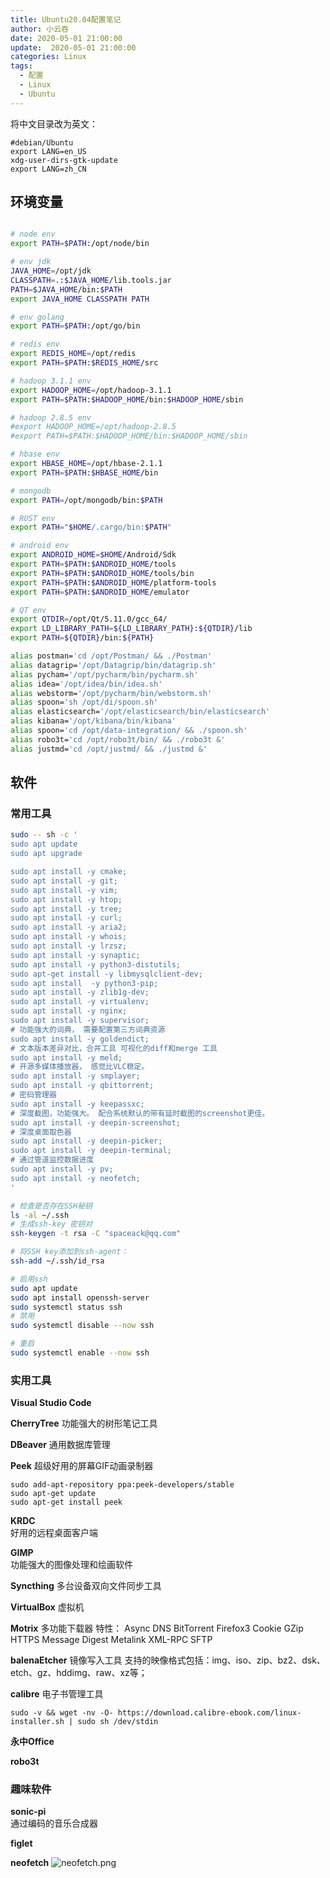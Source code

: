```yaml
---
title: Ubuntu20.04配置笔记
author: 小云吞
date: 2020-05-01 21:00:00
update:  2020-05-01 21:00:00
categories: Linux
tags: 
  - 配置
  - Linux
  - Ubuntu
---
```


将中文目录改为英文：

    #debian/Ubuntu
    export LANG=en_US
    xdg-user-dirs-gtk-update
    export LANG=zh_CN

## 环境变量

```bash

# node env
export PATH=$PATH:/opt/node/bin

# env jdk
JAVA_HOME=/opt/jdk
CLASSPATH=.:$JAVA_HOME/lib.tools.jar
PATH=$JAVA_HOME/bin:$PATH
export JAVA_HOME CLASSPATH PATH

# env golang
export PATH=$PATH:/opt/go/bin

# redis env
export REDIS_HOME=/opt/redis
export PATH=$PATH:$REDIS_HOME/src

# hadoop 3.1.1 env
export HADOOP_HOME=/opt/hadoop-3.1.1
export PATH=$PATH:$HADOOP_HOME/bin:$HADOOP_HOME/sbin

# hadoop 2.8.5 env
#export HADOOP_HOME=/opt/hadoop-2.8.5
#export PATH=$PATH:$HADOOP_HOME/bin:$HADOOP_HOME/sbin

# hbase env
export HBASE_HOME=/opt/hbase-2.1.1
export PATH=$PATH:$HBASE_HOME/bin

# mongodb
export PATH=/opt/mongodb/bin:$PATH

# RUST env
export PATH="$HOME/.cargo/bin:$PATH"

# android env
export ANDROID_HOME=$HOME/Android/Sdk
export PATH=$PATH:$ANDROID_HOME/tools
export PATH=$PATH:$ANDROID_HOME/tools/bin
export PATH=$PATH:$ANDROID_HOME/platform-tools
export PATH=$PATH:$ANDROID_HOME/emulator

# QT env
export QTDIR=/opt/Qt/5.11.0/gcc_64/
export LD_LIBRARY_PATH=${LD_LIBRARY_PATH}:${QTDIR}/lib
export PATH=${QTDIR}/bin:${PATH}

alias postman='cd /opt/Postman/ && ./Postman'
alias datagrip='/opt/Datagrip/bin/datagrip.sh'
alias pycham='/opt/pycharm/bin/pycharm.sh'
alias idea='/opt/idea/bin/idea.sh'
alias webstorm='/opt/pycharm/bin/webstorm.sh'
alias spoon='sh /opt/di/spoon.sh'
alias elasticsearch='/opt/elasticsearch/bin/elasticsearch'
alias kibana='/opt/kibana/bin/kibana'
alias spoon='cd /opt/data-integration/ && ./spoon.sh'
alias robo3t='cd /opt/robo3t/bin/ && ./robo3t &'
alias justmd='cd /opt/justmd/ && ./justmd &'

```

## 软件

### 常用工具

```bash
sudo -- sh -c '
sudo apt update
sudo apt upgrade

sudo apt install -y cmake;
sudo apt install -y git;
sudo apt install -y vim;
sudo apt install -y htop;
sudo apt install -y tree;
sudo apt install -y curl;
sudo apt install -y aria2;
sudo apt install -y whois;
sudo apt install -y lrzsz;
sudo apt install -y synaptic;
sudo apt install -y python3-distutils;
sudo apt-get install -y libmysqlclient-dev;
sudo apt install  -y python3-pip;
sudo apt install -y zlib1g-dev;
sudo apt install -y virtualenv;
sudo apt install -y nginx;
sudo apt install -y supervisor;
# 功能强大的词典， 需要配置第三方词典资源
sudo apt install -y goldendict;
# 文本版本差异对比，合并工具 可视化的diff和merge 工具
sudo apt install -y meld;
# 开源多媒体播放器， 感觉比VLC稳定。
sudo apt install -y smplayer;
sudo apt install -y qbittorrent;
# 密码管理器
sudo apt install -y keepassxc;
# 深度截图，功能强大。 配合系统默认的带有延时截图的screenshot更佳。
sudo apt install -y deepin-screenshot;
# 深度桌面取色器
sudo apt install -y deepin-picker;
sudo apt install -y deepin-terminal;
# 通过管道监控数据进度
sudo apt install -y pv;
sudo apt install -y neofetch;
'
```
```bash
# 检查是否存在SSH秘钥
ls -al ~/.ssh
# 生成ssh-key 密钥对
ssh-keygen -t rsa -C "spaceack@qq.com"

# 将SSH key添加到ssh-agent：
ssh-add ~/.ssh/id_rsa

# 启用ssh
sudo apt update
sudo apt install openssh-server
sudo systemctl status ssh
# 禁用
sudo systemctl disable --now ssh

# 重启
sudo systemctl enable --now ssh

```
### 实用工具
**Visual Studio Code**

**CherryTree**
  功能强大的树形笔记工具

**DBeaver**
  通用数据库管理

**Peek**
超级好用的屏幕GIF动画录制器

```
sudo add-apt-repository ppa:peek-developers/stable
sudo apt-get update
sudo apt-get install peek
```

**KRDC**  
  好用的远程桌面客户端

**GIMP**  
  功能强大的图像处理和绘画软件
  
**Syncthing**
  多台设备双向文件同步工具

**VirtualBox**
  虚拟机

**Motrix**
多功能下载器 
特性： Async DNS BitTorrent Firefox3 Cookie GZip HTTPS Message Digest Metalink XML-RPC SFTP

**balenaEtcher**
  镜像写入工具
  支持的映像格式包括：img、iso、zip、bz2、dsk、etch、gz、hddimg、raw、xz等；

**calibre**
  电子书管理工具
  ```
  sudo -v && wget -nv -O- https://download.calibre-ebook.com/linux-installer.sh | sudo sh /dev/stdin
  ```
**永中Office**

**robo3t**

### 趣味软件

**sonic-pi**  
  通过编码的音乐合成器

**figlet**

**neofetch**
![neofetch.png](neofetch.png)




